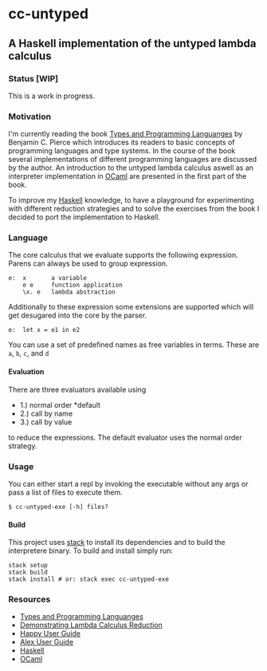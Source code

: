 # cc-untyped
## A Haskell implementation of the untyped lambda calculus

### Status [WIP]

This is a work in progress.

### Motivation

I'm currently reading the book
[Types and Programming Languanges](https://www.cis.upenn.edu/~bcpierce/tapl/index.html "Types and Programming Languanges")
by Benjamin C. Pierce which introduces its readers to basic concepts of
programming languages and type systems. In the course of the book several
implementations of different programming languages are discussed by the author.
An introduction to the untyped lambda calculus aswell as an interpreter
implementation in [OCaml](https://ocaml.org/ "OCaml") are presented in the
first part of the book.

To improve my [Haskell](https://www.haskell.org/ "Haskell") knowledge, to have
a playground for experimenting with different reduction strategies and to solve
the exercises from the book I decided to port the implementation to Haskell.

### Language

The core calculus that we evaluate supports the following expression. Parens can
always be used to group expression.
```
e:  x       a variable
    e e     function application
    \x. e   lambda abstraction
```

Additionally to these expression some extensions are supported which will get
desugared into the core by the parser.
```
e:  let x = e1 in e2
```

You can use a set of predefined names as free variables in terms. These are
`a`, `b`, `c`, and `d`

#### Evaluation

There are three evaluators available using

- 1.) normal order *default
- 2.) call by name
- 3.) call by value

to reduce the expressions. The default evaluator uses the normal order strategy.

### Usage

You can either start a repl by invoking the executable without any args or pass
a list of files to execute them.

```
$ cc-untyped-exe [-h] files?
```

#### Build

This project uses [stack](http://haskellstack.org "The Haskell Tool Stack") to
install its dependencies and to build the interpretere binary. To build and
install simply run:
```
stack setup
stack build
stack install # or: stack exec cc-untyped-exe
```

### Resources

- [Types and Programming Languanges](https://www.cis.upenn.edu/~bcpierce/tapl/index.html "Types and Programming Languanges")
- [Demonstrating Lambda Calculus Reduction](https://www.itu.dk/people/sestoft/papers/sestoft-lamreduce.pdf)
- [Happy User Guide](https://www.haskell.org/happy/doc/happy.pdf)
- [Alex User Guide](https://www.haskell.org/alex/doc/alex.pdf)
- [Haskell](https://www.haskell.org/ "Haskell")
- [OCaml](https://ocaml.org/ "OCaml")
